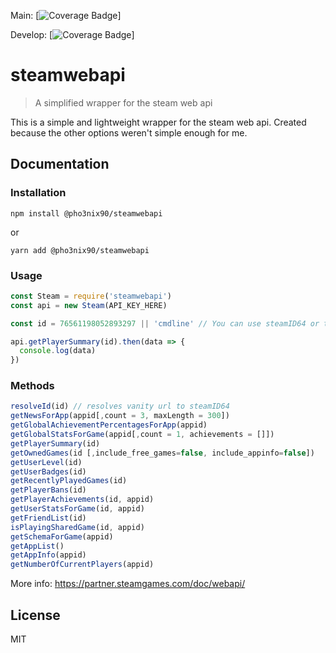 
Main: [![Coverage Badge](https://img.shields.io/endpoint?url=https://gist.githubusercontent.com/Pho3niX90/66e2656c1157700d2adcc8a9adef6929/raw/steamwebapi__heads_main.json)]

Develop: [![Coverage Badge](https://img.shields.io/endpoint?url=https://gist.githubusercontent.com/Pho3niX90/66e2656c1157700d2adcc8a9adef6929/raw/steamwebapi__heads_develop.json)]

# steamwebapi

> A simplified wrapper for the steam web api

This is a simple and lightweight wrapper for the steam web api. Created because the other options weren't simple enough for me.

## Documentation

### Installation

```
npm install @pho3nix90/steamwebapi
```

or

```
yarn add @pho3nix90/steamwebapi
```

### Usage

```javascript
const Steam = require('steamwebapi')
const api = new Steam(API_KEY_HERE)

const id = 76561198052893297 || 'cmdline' // You can use steamID64 or the vanity url

api.getPlayerSummary(id).then(data => {
  console.log(data)
})
```

### Methods

```javascript
resolveId(id) // resolves vanity url to steamID64
getNewsForApp(appid[,count = 3, maxLength = 300])
getGlobalAchievementPercentagesForApp(appid)
getGlobalStatsForGame(appid[,count = 1, achievements = []])
getPlayerSummary(id)
getOwnedGames(id [,include_free_games=false, include_appinfo=false])
getUserLevel(id)
getUserBadges(id)
getRecentlyPlayedGames(id)
getPlayerBans(id)
getPlayerAchievements(id, appid)
getUserStatsForGame(id, appid)
getFriendList(id)
isPlayingSharedGame(id, appid)
getSchemaForGame(appid)
getAppList()
getAppInfo(appid)
getNumberOfCurrentPlayers(appid)
```

More info: https://partner.steamgames.com/doc/webapi/

## License

MIT
